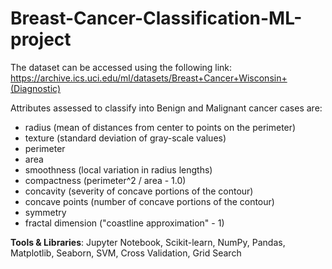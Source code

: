 # Breast-Cancer-Classification-ML-project
The dataset can be accessed using the following link:
https://archive.ics.uci.edu/ml/datasets/Breast+Cancer+Wisconsin+(Diagnostic)

Attributes assessed to classify into Benign and Malignant cancer cases are:
- radius (mean of distances from center to points on the perimeter)
- texture (standard deviation of gray-scale values)
- perimeter
- area
- smoothness (local variation in radius lengths)
- compactness (perimeter^2 / area - 1.0)
- concavity (severity of concave portions of the contour)
- concave points (number of concave portions of the contour)
- symmetry 
- fractal dimension ("coastline approximation" - 1)

**Tools & Libraries**: Jupyter Notebook, Scikit-learn, NumPy, Pandas, Matplotlib, Seaborn, SVM, 
Cross Validation, Grid Search
